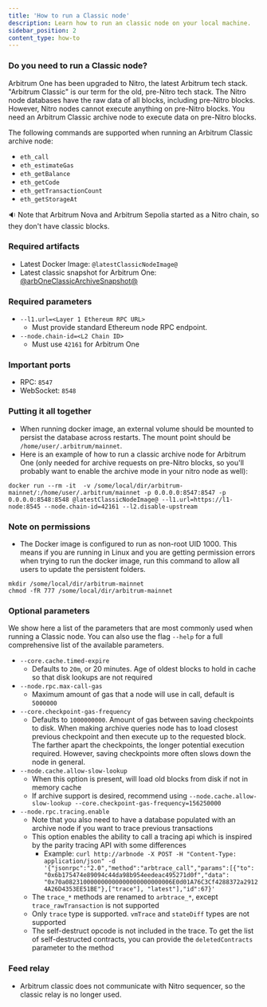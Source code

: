 ```yaml
---
title: 'How to run a Classic node'
description: Learn how to run an classic node on your local machine.
sidebar_position: 2
content_type: how-to
---
```


### Do you need to run a Classic node?

Arbitrum One has been upgraded to Nitro, the latest Arbitrum tech stack. "Arbitrum Classic" is our term for the old, pre-Nitro tech stack. The Nitro node databases have the raw data of all blocks, including pre-Nitro blocks. However, Nitro nodes cannot execute anything on pre-Nitro blocks. You need an Arbitrum Classic archive node to execute data on pre-Nitro blocks.

The following commands are supported when running an Arbitrum Classic archive node:

- `eth_call`
- `eth_estimateGas`
- `eth_getBalance`
- `eth_getCode`
- `eth_getTransactionCount`
- `eth_getStorageAt`

🔉 Note that Arbitrum Nova and Arbitrum Sepolia started as a Nitro chain, so they don't have classic blocks.

### Required artifacts

- Latest Docker Image: <code>@latestClassicNodeImage@</code>
- Latest classic snapshot for Arbitrum One: [@arbOneClassicArchiveSnapshot@](@arbOneClassicArchiveSnapshot@)

### Required parameters

- `--l1.url=<Layer 1 Ethereum RPC URL>`
  - Must provide standard Ethereum node RPC endpoint.
- `--node.chain-id=<L2 Chain ID>`
  - Must use `42161` for Arbitrum One

### Important ports

- RPC: `8547`
- WebSocket: `8548`

### Putting it all together

- When running docker image, an external volume should be mounted to persist the database across restarts. The mount point should be `/home/user/.arbitrum/mainnet`.
- Here is an example of how to run a classic archive node for Arbitrum One (only needed for archive requests on pre-Nitro blocks, so you'll probably want to enable the archive mode in your nitro node as well):

```shell
docker run --rm -it  -v /some/local/dir/arbitrum-mainnet/:/home/user/.arbitrum/mainnet -p 0.0.0.0:8547:8547 -p 0.0.0.0:8548:8548 @latestClassicNodeImage@ --l1.url=https://l1-node:8545 --node.chain-id=42161 --l2.disable-upstream
```

### Note on permissions

- The Docker image is configured to run as non-root UID 1000. This means if you are running in Linux and you are getting permission errors when trying to run the docker image, run this command to allow all users to update the persistent folders.

```shell
mkdir /some/local/dir/arbitrum-mainnet
chmod -fR 777 /some/local/dir/arbitrum-mainnet
```

### Optional parameters

We show here a list of the parameters that are most commonly used when running a Classic node. You can also use the flag `--help` for a full comprehensive list of the available parameters.

- `--core.cache.timed-expire`
  - Defaults to `20m`, or 20 minutes. Age of oldest blocks to hold in cache so that disk lookups are not required
- `--node.rpc.max-call-gas`
  - Maximum amount of gas that a node will use in call, default is `5000000`
- `--core.checkpoint-gas-frequency`
  - Defaults to `1000000000`. Amount of gas between saving checkpoints to disk. When making archive queries node has to load closest previous checkpoint and then execute up to the requested block. The farther apart the checkpoints, the longer potential execution required. However, saving checkpoints more often slows down the node in general.
- `--node.cache.allow-slow-lookup`
  - When this option is present, will load old blocks from disk if not in memory cache
  - If archive support is desired, recommend using `--node.cache.allow-slow-lookup --core.checkpoint-gas-frequency=156250000`
- `--node.rpc.tracing.enable`
  - Note that you also need to have a database populated with an archive node if you want to trace previous transactions
  - This option enables the ability to call a tracing api which is inspired by the parity tracing API with some differences
    - Example: `curl http://arbnode -X POST -H "Content-Type: application/json" -d '{"jsonrpc":"2.0","method":"arbtrace_call","params":[{"to": "0x6b175474e89094c44da98b954eedeac495271d0f","data": "0x70a082310000000000000000000000006E0d01A76C3Cf4288372a29124A26D4353EE51BE"},["trace"], "latest"],"id":67}'`
  - The `trace_*` methods are renamed to `arbtrace_*`, except `trace_rawTransaction` is not supported
  - Only `trace` type is supported. `vmTrace` and `stateDiff` types are not supported
  - The self-destruct opcode is not included in the trace. To get the list of self-destructed contracts, you can provide the `deletedContracts` parameter to the method

### Feed relay

- Arbitrum classic does not communicate with Nitro sequencer, so the classic relay is no longer used.
